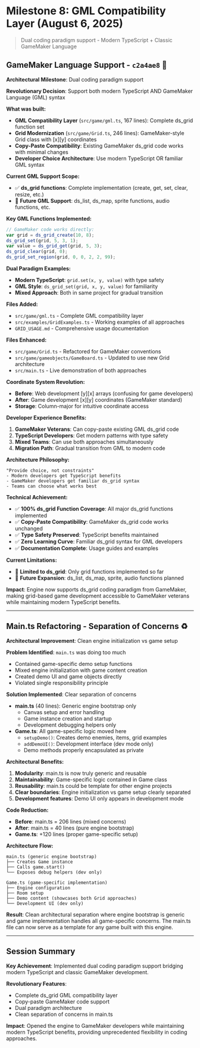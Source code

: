 # Milestone 8: GML Compatibility Layer (August 6, 2025)

> Dual coding paradigm support - Modern TypeScript + Classic GameMaker Language

## GameMaker Language Support - `c2a4ae8` 🎯
**Architectural Milestone**: Dual coding paradigm support

**Revolutionary Decision**: Support both modern TypeScript AND GameMaker Language (GML) syntax

**What was built:**
- **GML Compatibility Layer** (`src/game/gml.ts`, 167 lines): Complete ds_grid function set
- **Grid Modernization** (`src/game/Grid.ts`, 246 lines): GameMaker-style Grid class with [x][y] coordinates
- **Copy-Paste Compatibility**: Existing GameMaker ds_grid code works with minimal changes
- **Developer Choice Architecture**: Use modern TypeScript OR familiar GML syntax

**Current GML Support Scope:**
- ✅ **ds_grid functions**: Complete implementation (create, get, set, clear, resize, etc.)
- 🚧 **Future GML Support**: ds_list, ds_map, sprite functions, audio functions, etc.

**Key GML Functions Implemented:**
```typescript
// GameMaker code works directly:
var grid = ds_grid_create(10, 8);
ds_grid_set(grid, 5, 3, 1);
var value = ds_grid_get(grid, 5, 3);
ds_grid_clear(grid, 0);
ds_grid_set_region(grid, 0, 0, 2, 2, 99);
```

**Dual Paradigm Examples:**
- **Modern TypeScript**: `grid.set(x, y, value)` with type safety
- **GML Style**: `ds_grid_set(grid, x, y, value)` for familiarity
- **Mixed Approach**: Both in same project for gradual transition

**Files Added:**
- `src/game/gml.ts` - Complete GML compatibility layer
- `src/examples/GridExamples.ts` - Working examples of all approaches  
- `GRID_USAGE.md` - Comprehensive usage documentation

**Files Enhanced:**
- `src/game/Grid.ts` - Refactored for GameMaker conventions
- `src/game/gameobjects/GameBoard.ts` - Updated to use new Grid architecture
- `src/main.ts` - Live demonstration of both approaches

**Coordinate System Revolution:**
- **Before**: Web development [y][x] arrays (confusing for game developers)
- **After**: Game development [x][y] coordinates (GameMaker standard)
- **Storage**: Column-major for intuitive coordinate access

**Developer Experience Benefits:**
1. **GameMaker Veterans**: Can copy-paste existing GML ds_grid code
2. **TypeScript Developers**: Get modern patterns with type safety
3. **Mixed Teams**: Can use both approaches simultaneously
4. **Migration Path**: Gradual transition from GML to modern code

**Architecture Philosophy:**
```
"Provide choice, not constraints"
- Modern developers get TypeScript benefits
- GameMaker developers get familiar ds_grid syntax
- Teams can choose what works best
```

**Technical Achievement:**
- ✅ **100% ds_grid Function Coverage**: All major ds_grid functions implemented
- ✅ **Copy-Paste Compatibility**: GameMaker ds_grid code works unchanged
- ✅ **Type Safety Preserved**: TypeScript benefits maintained
- ✅ **Zero Learning Curve**: Familiar ds_grid syntax for GML developers
- ✅ **Documentation Complete**: Usage guides and examples

**Current Limitations:**
- 🚧 **Limited to ds_grid**: Only grid functions implemented so far
- 🚧 **Future Expansion**: ds_list, ds_map, sprite, audio functions planned

**Impact**: Engine now supports ds_grid coding paradigm from GameMaker, making grid-based game development accessible to GameMaker veterans while maintaining modern TypeScript benefits.

---

## Main.ts Refactoring - Separation of Concerns ♻️
**Architectural Improvement**: Clean engine initialization vs game setup

**Problem Identified**: `main.ts` was doing too much
- Contained game-specific demo setup functions
- Mixed engine initialization with game content creation
- Created demo UI and game objects directly
- Violated single responsibility principle

**Solution Implemented**: Clear separation of concerns
- **main.ts** (40 lines): Generic engine bootstrap only
  - Canvas setup and error handling
  - Game instance creation and startup
  - Development debugging helpers only
- **Game.ts**: All game-specific logic moved here
  - `setupDemo()`: Creates demo enemies, items, grid examples
  - `addDemoUI()`: Development interface (dev mode only)
  - Demo methods properly encapsulated as private

**Architectural Benefits:**
1. **Modularity**: main.ts is now truly generic and reusable
2. **Maintainability**: Game-specific logic contained in Game class
3. **Reusability**: main.ts could be template for other engine projects
4. **Clear boundaries**: Engine initialization vs game setup clearly separated
5. **Development features**: Demo UI only appears in development mode

**Code Reduction:**
- **Before**: main.ts = 206 lines (mixed concerns)
- **After**: main.ts = 40 lines (pure engine bootstrap)
- **Game.ts**: +120 lines (proper game-specific setup)

**Architecture Flow:**
```
main.ts (generic engine bootstrap)
├── Creates Game instance
├── Calls game.start()
└── Exposes debug helpers (dev only)

Game.ts (game-specific implementation)
├── Engine configuration
├── Room setup
├── Demo content (showcases both Grid approaches)
└── Development UI (dev only)
```

**Result**: Clean architectural separation where engine bootstrap is generic and game implementation handles all game-specific concerns. The main.ts file can now serve as a template for any game built with this engine.

---

## Session Summary

**Key Achievement**: Implemented dual coding paradigm support bridging modern TypeScript and classic GameMaker development.

**Revolutionary Features**:
- Complete ds_grid GML compatibility layer
- Copy-paste GameMaker code support
- Dual paradigm architecture
- Clean separation of concerns in main.ts

**Impact**: Opened the engine to GameMaker developers while maintaining modern TypeScript benefits, providing unprecedented flexibility in coding approaches.
